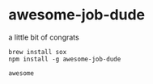 awesome-job-dude
================
a little bit of congrats
```
brew install sox
npm install -g awesome-job-dude

awesome

```